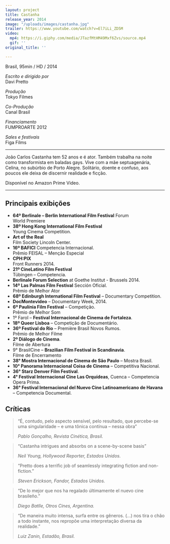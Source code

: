 ```yaml
---
layout: project
title: Castanha
release_year: 2014
image: "/uploads/images/castanha.jpg"
trailer: https://www.youtube.com/watch?v=El7iLi_ZD5M
video:
  mp4: https://i.giphy.com/media/JTazfMtHM49Mxf6Zvs/source.mp4
  gif: ''
original_title: ''

---
```

Brasil, 95min / HD / 2014

_Escrito e dirigido por_  
Davi Pretto

_Produção_  
Tokyo Filmes

_Co-Produção_  
Canal Brasil

_Financiamento_  
FUMPROARTE 2012

_Sales e festivais_  
Figa Films

***

João Carlos Castanha tem 52 anos e é ator. Também trabalha na noite como transformista em baladas gays. Vive com a mãe septuagenária, Celina, no subúrbio de Porto Alegre. Solitário, doente e confuso, aos poucos ele deixa de discernir realidade e ficção.

Disponível no Amazon Prime Video.

***

## Principais exibições

- **64º Berlinale – Berlin International Film Festival** Forum  
  World Premiere
- **38º Hong Kong International Film Festival**  
  Young Cinema Competition. 
- **Art of the Real**  
  Film Society Lincoln Center.
- **16º BAFICI** Competencia Internacional.  
  Prêmio FEISAL – Menção Especial
- **CPH:PIX**  
  Front Runners 2014.
- **21º CineLatino Film Festival**  
  Tübingen – Competencia.
- **Berlinale Forum Selection** at Goethe Institut - Brussels 2014. 
- **14º Las Palmas Film Festival** Sección Oficial.  
  Prêmio de Melhor Ator
- __68º Edinburgh International Film Festival__ – Documentary Competition.
- __DocMontevideo__ – Documentary Week, 2014.
- __6º Paulínia Film Festival__ – Competição.  
  Prêmio de Melhor Som
- 1º Farol – __Festival Internacional de Cinema de Fortaleza__.
- __18º Queer Lisboa__ – Competição de Documentário.  
- __36º Festival do Rio__ – Première Brasil Novos Rumos.  
  Prêmio de Melhor Filme
- __2º Diálogo de Cinema__.  
  Filme de Abertura
- 9° BrasilCine – __Brazilian Film Festival in Scandinavia__.  
  Filme de Encerramento
- __38° Mostra Internacional de Cinema de São Paulo__ – Mostra Brasil.
- __10° Panorama Internacional Coisa de Cinema__ – Competitiva Nacional.
- __36° Starz Denver Film Festival__.
- __4° Festival Internacional Cine Las Orquídeas__, Cuenca – Competencia Opera Prima.
- __36° Festival Internacional del Nuevo Cine Latinoamericano de Havana__ – Competencia Documental.

## Críticas

> “É, contudo, pelo aspecto sensível, pelo resultado, que percebe-se uma singularidade – e uma tônica contínua – nessa obra”
>
> _Pablo Gonçalho, Revista Cinética, Brasil._

> “Castanha intrigues and absorbs on a scene-by-scene basis”
>
> _Neil Young, Hollywood Reporter, Estados Unidos._

> “Pretto does a terrific job of seamlessly integrating fiction and non-fiction.” 
> 
> _Steven Erickson, Fandor, Estados Unidos._

> “De lo mejor que nos ha regalado últimamente el nuevo cine brasileño.”
>
> _Diego Batlle, Otros Cines, Argentina._

> “De maneira muito intensa, surfa entre os gêneros. (…) nos tira o chão a todo instante, nos repropõe uma interpretação diversa da realidade.”
>
> _Luiz Zanin, Estadão, Brasil._